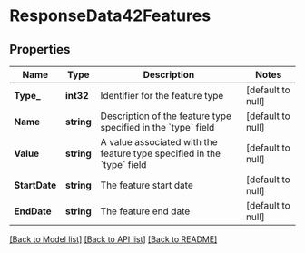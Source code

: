 # ResponseData42Features

## Properties
Name | Type | Description | Notes
------------ | ------------- | ------------- | -------------
**Type_** | **int32** | Identifier for the feature type | [default to null]
**Name** | **string** | Description of the feature type specified in the &#x60;type&#x60; field | [default to null]
**Value** | **string** | A value associated with the feature type specified in the &#x60;type&#x60; field | [default to null]
**StartDate** | **string** | The feature start date | [default to null]
**EndDate** | **string** | The feature end date | [default to null]

[[Back to Model list]](../README.md#documentation-for-models) [[Back to API list]](../README.md#documentation-for-api-endpoints) [[Back to README]](../README.md)


